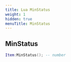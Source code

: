 ```yaml
---
title: Lua MinStatus
weight: 1
hidden: true
menuTitle: MinStatus
---
```

## MinStatus
```lua
Item:MinStatus(); -- number
```